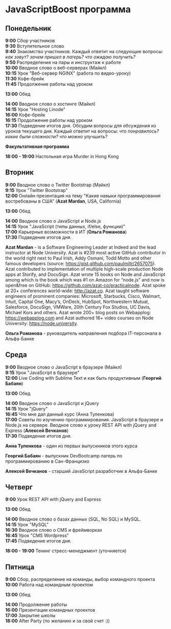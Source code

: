 # JavaScriptBoost программа

## Понедельник

**9:00** Сбор участников  
**9:30** Вступительное слово  
**9:40** Знакомство участников. Каждый ответит на следующие вопросы: *как зовут? зачем пришел в лагерь? что ожидаю получить?*  
**9:50** Распределение на пары и инструктаж к работе  
**10:00** Вводное слово о веб-серверах (Майкл)  
**10:15** Урок "Веб-сервер NGINX" (работа по видео-уроку)  
**11:30** Кофе-брейк  
**11:45** Продолжение работы над уроком

**13:00** Обед

**14:00** Вводное слово о хостинге (Майкл)  
**14:15** Урок "Hosting Linode"  
**16:00** Кофе-брейк  
**16:15** Продолжение работы над уроком  
**17:30** Подведение итогов дня. Обсудим вопросы для обсуждения из уроков текущего дня. Каждый ответит на вопросы: *что понравилось? какие были сложности? что можно улучшить?*

**Факультативная программа**

**18:00 - 19:00** Настольная игра Murder in Hong Kong

## Вторник

**9:00** Вводное слово о Twitter Bootstrap (Майкл)  
**9:15** Урок "Twitter Bootstrap"   
**12:00** Онлайн презентация на тему "Какие навыки программирования востребованы в США" (**Azat Mardan**, USA, California)  

**13:00** Обед

**14:00** Вводное слово о JavaScript и Node.js  
**14:15** Урок "JavaScript (типы данных, if/else, функции)"  
**17:00** Карьерные возможности в ИТ (**Ольга Романова**)  
**17:30** Подведение итогов дня.

**Azat Mardan** - is a Software Engineering Leader at Indeed and the lead instructor at Node University. Azat is #239 most active GitHub contributor in the world right next to Paul Irish, Addy Osmani, Todd Motto and other famous developers (source: https://gist.github.com/paulmillr/2657075). Azat contributed to implementation of multiple high-scale production Node apps at Storify, and DocuSign. Azat wrote 15 books on Node and JavaScript among which is the book which was #1 on Amazon for “node.js” and now is open&free on GitHub: https://github.com/azat-co/practicalnode. Azat spoke at 20+ conferences world-wide: http://azat.co. Azat taught software engineers of prominent companies: Microsoft, Starbucks, Cisco, Walmart, Intuit, Capital One, Macy’s, OnDeck, HubSpot, Northwestern Mutual, Salesforce, DocuSign, VMWare, 20th Century Fox Studios, UC Davis, Michael Kors and others. Azat wrote 200+ blog posts on Webapplog: https://webapplog.com and Azat authored 16+ video courses on Node University: https://node.university.

**Ольга Романова** - руководитель направления подбора IT-персонала в Альфа-Банке

## Среда

**9:00** Вводное слово о JavaScript в браузере (Майкл)  
**9:15** Урок "JavaScript в браузере"   
**12:00** Live Coding with Sublime Text и как быть продуктивным (**Георгий Бабаян**)  

**13:00** Обед

**14:00** Вводное слово о JavaScript и jQuery  
**14:15** Урок "jQuery"  
**16:45** Что мне дал данный курс (Анна Туленкова)  
**17:00** Советы по изучению программирования. JavaScript в браузере и Node.js на сервере. Вводное слово к уроку REST API with jQuery and Express (**Алексей Вечканов**)  
**17:30** Подведение итогов дня.

**Анна Туленкова** - один из первых выпускников этого курса

**Георгий Бабаян** - выпускник DevBootcamp лагерь по программированию в Сан-Францизко

**Алексей Вечканов** - cтарший JavaScript разработчик в Альфа-Банке

## Четверг

**9:00** Урок REST API with jQuery and Express

**13:00** Обед

**14:00** Вводное слово о базах данных (SQL, No SQL) и MySQL.  
**14:15** Урок "MySQL"  
**16:30** Вводное слово о CMS и фреймворках  
**16:45** Урок "CMS Wordpress"  
**17:45** Подведение итогов дня.

**18:00 - 19:00** Тенинг стресс-менеджмент (уточняется)

## Пятница

**9:00** Сбор, распределение на команды, выбор командного проекта  
**10:00** Работа над командным проектом

**13:00** Обед

**14:00** Продолжение работы  
**16:00** Презентации командных проектов  
**17:00** Закрытие школы  
**18:00** After Party (по желанию и за свой счет :))